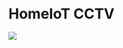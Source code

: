 # HomeIoT CCTV

![]({{site.baseurl}}/https://github.com/jwluv/HomeIoT_CCTV/blob/master/HomeIoT_CCTV.jpg)